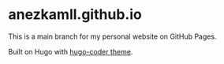 # anezkamll.github.io

This is a main branch for my personal website on GitHub Pages.

Built on Hugo with [hugo-coder theme](https://github.com/luizdepra/hugo-coder/blob/main/exampleSite/content/about.md).
